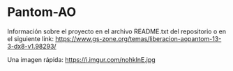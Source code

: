 # Pantom-AO

Información sobre el proyecto en el archivo README.txt del repositorio o en el siguiente link:
https://www.gs-zone.org/temas/liberacion-aopantom-13-3-dx8-v1.98293/

Una imagen rápida:
https://i.imgur.com/nohklnE.jpg
